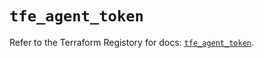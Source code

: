 # `tfe_agent_token`

Refer to the Terraform Registory for docs: [`tfe_agent_token`](https://www.terraform.io/docs/providers/tfe/r/agent_token).
